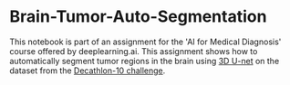 # Brain-Tumor-Auto-Segmentation

This notebook is part of an assignment for the 'AI for Medical Diagnosis' course offered by deeplearning.ai. 
This assignment shows how to automatically segment tumor regions in the brain using [3D U-net](https://arxiv.org/abs/1606.06650) on the dataset from the [Decathlon-10 challenge](https://decathlon-10.grand-challenge.org/).
